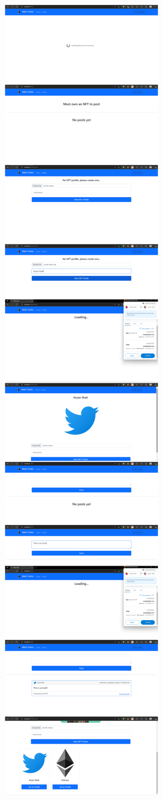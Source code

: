 <img src ="./Screens/001.png"/>
<img src ="./Screens/002.png"/>
<img src ="./Screens/003.png"/>
<img src ="./Screens/004.png"/>
<img src ="./Screens/005.png"/>
<img src ="./Screens/006.png"/>
<img src ="./Screens/007.png"/>
<img src ="./Screens/008.png"/>
<img src ="./Screens/009.png"/>
<img src ="./Screens/010.png"/>
<img src ="./Screens/011.png"/>